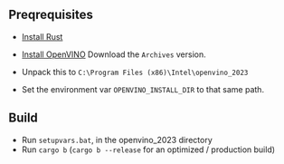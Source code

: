 ## Preqrequisites
  - [Install Rust](https://www.rust-lang.org/tools/install)

  - [Install OpenVINO](https://docs.openvino.ai/2023.1/openvino_docs_install_guides_overview.html) Download the `Archives` version.
  - Unpack this to `C:\Program Files (x86)\Intel\openvino_2023`
  - Set the environment var `OPENVINO_INSTALL_DIR` to that same path.



## Build
  - Run `setupvars.bat`, in the openvino_2023 directory
  - Run `cargo b` (`cargo b --release` for an optimized / production build)